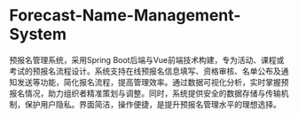 # Forecast-Name-Management-System
预报名管理系统，采用Spring Boot后端与Vue前端技术构建，专为活动、课程或考试的预报名流程设计。系统支持在线预报名信息填写、资格审核、名单公布及通知发送等功能，简化报名流程，提高管理效率。通过数据可视化分析，实时掌握预报名情况，助力组织者精准策划与调整。同时，系统提供安全的数据存储与传输机制，保护用户隐私。界面简洁，操作便捷，是提升预报名管理水平的理想选择。
